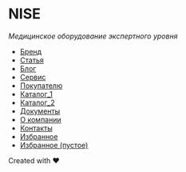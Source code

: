 # NISE
_Медицинское оборудование экспертного уровня_

- [Бренд](https://iserejatoje.github.io/nice/brand.html)
- [Статья](https://iserejatoje.github.io/nice/article.html)
- [Блог](https://iserejatoje.github.io/nice/news.html)
- [Сервис](https://iserejatoje.github.io/nice/service.html)
- [Покупателю](https://iserejatoje.github.io/nice/customers.html)
- [Каталог_1](https://iserejatoje.github.io/nice/catalog_1.html)
- [Каталог_2](https://iserejatoje.github.io/nice/catalog_2.html)
- [Документы](https://iserejatoje.github.io/nice/documents.html)
- [О компании](https://iserejatoje.github.io/nice/about.html)
- [Контакты](https://iserejatoje.github.io/nice/contacts.html)
- [Избранное](https://iserejatoje.github.io/nice/favorite-1.html)
- [Избранное (пустое)](https://iserejatoje.github.io/nice/favorite-0.html)

Created with ❤